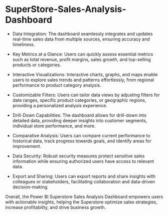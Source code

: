# SuperStore-Sales-Analysis-Dashboard
- Data Integration: The dashboard seamlessly integrates and updates real-time sales data from multiple sources, ensuring accuracy and timeliness.

- Key Metrics at a Glance: Users can quickly assess essential metrics such as total revenue, profit margins, sales growth, and top-selling products or categories.

- Interactive Visualizations: Interactive charts, graphs, and maps enable users to explore sales trends and patterns effortlessly, from regional performance to product category analysis.

- Customizable Filters: Users can tailor data views by adjusting filters for date ranges, specific product categories, or geographic regions, providing a personalized analysis experience.

- Drill-Down Capabilities: The dashboard allows for drill-down into detailed data, providing deeper insights into customer segments, individual store performance, and more.

- Comparative Analysis: Users can compare current performance to historical data, track progress towards goals, and identify areas for improvement.

- Data Security: Robust security measures protect sensitive sales information while ensuring authorized users have access to relevant data.

- Export and Sharing: Users can export reports and share insights with colleagues or stakeholders, facilitating collaboration and data-driven decision-making.

Overall, the Power BI Superstore Sales Analysis Dashboard empowers users with actionable insights, helping the Superstore optimize sales strategies, increase profitability, and drive business growth.
